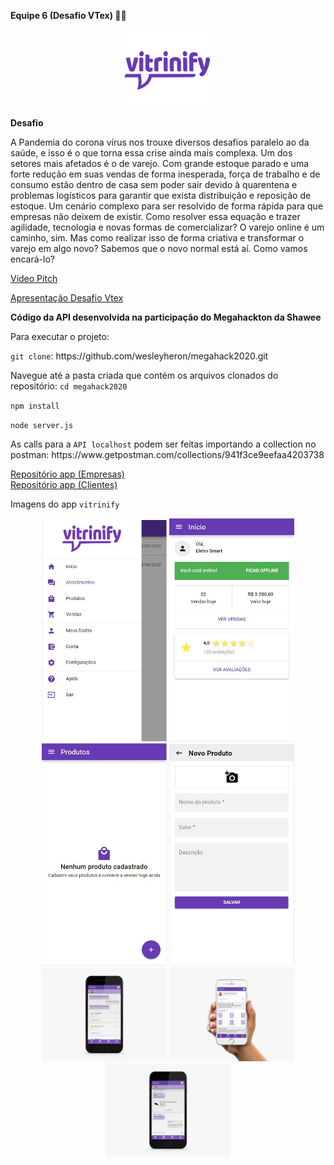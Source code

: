 
<strong>Equipe 6 (Desafio VTex) 🚀🚀 </strong>
<p align="center">
    <img width="150px" heigth="150px;" src="./app/config/img/vitrinify.png">
</p>
<strong>Desafio</strong>
<p>A Pandemia do corona vírus nos trouxe diversos desafios paralelo ao da saúde, e isso é o
que torna essa crise ainda mais complexa.
Um dos setores mais afetados é o de varejo. Com grande estoque parado e uma forte
redução em suas vendas de forma inesperada, força de trabalho e de consumo estão dentro
de casa sem poder sair devido à quarentena e problemas logísticos para garantir que exista
distribuição e reposição de estoque. Um cenário complexo para ser resolvido de forma
rápida para que empresas não deixem de existir.
Como resolver essa equação e trazer agilidade, tecnologia e novas formas de comercializar?
O varejo online é um caminho, sim. Mas como realizar isso de forma criativa e transformar o
varejo em algo novo? Sabemos que o novo normal está aí. Como vamos encará-lo?</p>

<p><a href="https://www.youtube.com/watch?v=vczwJG79xR0&feature=youtu.be">Vídeo Pitch</a></p>
<p><a href="https://docs.google.com/presentation/d/1MrwMVVah3dfglik2Re8RXUDxUNZEzLzppvW3nkC5TCI/edit#slide=id.gc6f80d1ff_0_0">Apresentação Desafio Vtex</a></p>

<strong>Código da API desenvolvida na participação do Megahackton da Shawee</strong>
<p>Para executar o projeto: </p>
<p><code>git clone</code>: https://github.com/wesleyheron/megahack2020.git</p>
<p>Navegue até a pasta criada que contém os arquivos clonados do repositório: <code>cd megahack2020</code></p>
<p><code>npm install</code></p>
<p><code>node server.js</code></p>
<p>As calls para a <code>API localhost</code> podem ser feitas importando a collection no postman: https://www.getpostman.com/collections/941f3ce9eefaa4203738</p>

<a href="https://github.com/alissonmartineli/vitrinify-empresas">Repositório app (Empresas)</a> <br/>
<a href="https://github.com/alissonmartineli/vitrinify-app">Repositório app (Clientes)</a>

<p>Imagens do app <code>vitrinify</code></p>
<p align="center">
<img width="200px" heigth="260px;" src="./app/config/img/1.jpeg"/> 
<img width="200px" heigth="260px;" src="./app/config/img/2.jpeg"/> 
<img width="200px" heigth="260px;" src="./app/config/img/3.jpeg"/>
<img width="200px" heigth="260px;" src="./app/config/img/4.jpeg"/>
<img width="200px" heigth="260px;" src="./app/config/img/5.jpeg"/>
<img width="200px" heigth="260px;" src="./app/config/img/6.jpeg"/>
<img width="200px" heigth="260px;" src="./app/config/img/7.jpeg"/>
</p>
